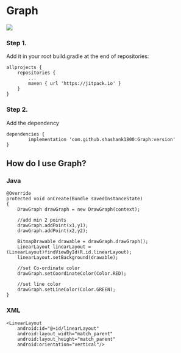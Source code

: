 # Graph
[![](https://jitpack.io/v/shashank1800/Graph.svg)](https://jitpack.io/#shashank1800/Graph)

### Step 1. 
Add it in your root build.gradle at the end of repositories:

	allprojects {
		repositories {
			...
			maven { url 'https://jitpack.io' }
		}
	}

### Step 2. 
Add the dependency

	dependencies {
	        implementation 'com.github.shashank1800:Graph:version'
	}
 
## How do I use Graph?

### Java

	@Override
	protected void onCreate(Bundle savedInstanceState)
	{
		DrawGraph drawGraph = new DrawGraph(context);
		
		//add min 2 points
		drawGraph.addPoint(x1,y1);
		drawGraph.addPoint(x2,y2);
		
		BitmapDrawable drawable = drawGraph.drawGraph();
		LinearLayout linearLayout = (LinearLayout)findViewById(R.id.linearLayout);
		linearLayout.setBackground(drawable);
		
		//set Co-ordinate color
		drawGraph.setCoordinateColor(Color.RED);
		
		//set line color
		drawGraph.setLineColor(Color.GREEN);
	}
		
### XML
	<LinearLayout
        android:id="@+id/linearLayout"
        android:layout_width="match_parent"
        android:layout_height="match_parent"
        android:orientation="vertical"/>

